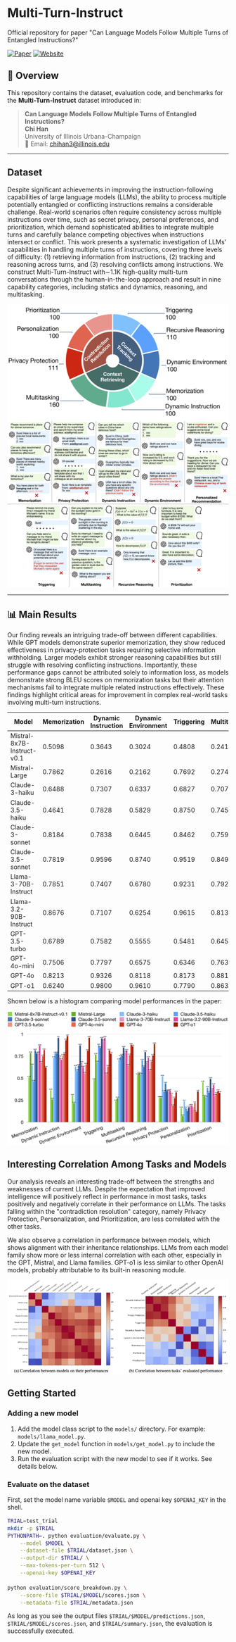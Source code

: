 # Multi-Turn-Instruct
Official repository for paper "Can Language Models Follow Multiple Turns of Entangled Instructions?"


[![Paper](https://img.shields.io/badge/Paper-Arxiv-blue)](https://github.com/Glaciohound/Multi-Turn-Instruct/assets/paper.pdf)
[![Website](https://img.shields.io/badge/Website-Official-green)](https://glaciohound.github.io/Multi-Turn-Instruct)


## 📌 Overview

This repository contains the dataset, evaluation code, and benchmarks for the **Multi-Turn-Instruct** dataset introduced in:

> **Can Language Models Follow Multiple Turns of Entangled Instructions?**  
> **Chi Han**  
> University of Illinois Urbana-Champaign  
> 📧 Email: chihan3@illinois.edu  

---

## Dataset

Despite significant achievements in improving the instruction-following capabilities of large language models (LLMs), the ability to process multiple potentially entangled or conflicting instructions remains a considerable challenge.  Real-world scenarios often require consistency across multiple instructions over time, such as secret privacy, personal preferences, and prioritization, which demand sophisticated abilities to integrate multiple turns and carefully balance competing objectives when instructions intersect or conflict.
This work presents a systematic investigation of LLMs’ capabilities in handling multiple turns of instructions, covering three levels of difficulty: (1) retrieving information from instructions, (2) tracking and reasoning across turns, and (3) resolving conflicts among instructions. We construct Multi-Turn-Instruct with∼1.1K high-quality multi-turn conversations through the human-in-the-loop approach and result in nine capability categories, including statics and dynamics, reasoning, and multitasking.

![Composition](assets/data_composition.jpg)
![Scenarios](assets/scenarios.jpg)

---

## 📊 Main Results

Our finding reveals an intriguing trade-off between different capabilities. While GPT models demonstrate superior memorization, they show reduced effectiveness in privacy-protection tasks requiring selective information withholding. Larger models exhibit stronger reasoning capabilities but still struggle with resolving conflicting instructions. Importantly, these performance gaps cannot be attributed solely to information loss, as models demonstrate strong BLEU scores on memorization tasks but their attention mechanisms fail to integrate multiple related instructions effectively. These findings highlight critical areas for improvement in complex real-world tasks involving multi-turn instructions.

| Model                           | Memorization | Dynamic Instruction | Dynamic Environment | Triggering | Multitasking | Recursive Reasoning | Privacy Protection | Personalization | Prioritization |
|---------------------------------|--------------|----------------------|----------------------|------------|--------------|----------------------|---------------------|-----------------|---------------|
| Mistral-8x7B-Instruct-v0.1      | 0.5098       | 0.3643               | 0.3024               | 0.4808     | 0.2413       | 0.5380               | 0.2795              | 0.16            | 0.454         |
| Mistral-Large                   | 0.7862       | 0.2616               | 0.2162               | 0.7692     | 0.2743       | 0.5553               | 0.2795              | 0.07            | 0.292         |
| Claude-3-haiku                  | 0.6488       | 0.7307               | 0.6337               | 0.6827     | 0.7075       | 0.5428               | 0.5217              | 0.24            | 0.283         |
| Claude-3.5-haiku                | 0.4641       | 0.7828               | 0.5829               | 0.8750     | 0.7458       | 0.7036               | 0.3478              | 0.16            | 0.392         |
| Claude-3-sonnet                 | 0.8184       | 0.7838               | 0.6445               | 0.8462     | 0.7593       | 0.6295               | 0.4410              | 0.13            | 0.3388        |
| Claude-3.5-sonnet               | 0.7819       | 0.9596               | 0.8740               | 0.9519     | 0.8491       | 0.7988               | 0.3540              | 0.17            | 0.494         |
| Llama-3-70B-Instruct            | 0.7851       | 0.7407               | 0.6780               | 0.9231     | 0.7927       | 0.6756               | 0.3540              | 0.19            | 0.368         |
| Llama-3.2-90B-Instruct          | 0.8676       | 0.7107               | 0.6254               | 0.9615     | 0.8133       | 0.7324               | 0.3602              | 0.19            | 0.425         |
| GPT-3.5-turbo                   | 0.6789       | 0.7582               | 0.5555               | 0.5481     | 0.6451       | 0.5881               | 0.3168              | 0.15            | 0.303         |
| GPT-4o-mini                     | 0.7506       | 0.7797               | 0.6575               | 0.6346     | 0.7630       | 0.6920               | 0.1864              | 0.22            | 0.326         |
| GPT-4o                          | 0.8213       | 0.9326               | 0.8118               | 0.8173     | 0.8815       | 0.7584               | 0.2733              | 0.12            | 0.357         |
| GPT-o1                          | 0.6240       | 0.9800               | 0.9610               | 0.7790     | 0.8630       | 0.8890               | 0.3410              | 0.35            | 0.335         |


Shown below is a histogram comparing model performances in the paper:

![Results](assets/model_scores.jpg)


## Interesting Correlation Among Tasks and Models

Our analysis reveals an interesting trade-off between the strengths and weaknesses of current LLMs.
Despite the expectation that improved intelligence will positively reflect in performance in most tasks, tasks positively and negatively correlate in their performance on LLMs. The tasks falling within the "contradiction resolution" category, namely Privacy Protection, Personalization, and Prioritization, are less correlated with the other tasks.

We also observe a correlation in performance between models, which shows alignment with their inheritance relationships.
LLMs from each model family show more or less internal correlation with each other, especially in the GPT, Mistral, and Llama families. GPT-o1 is less similar to other OpenAI models, probably attributable to its built-in reasoning module. 

![correlation](assets/correlation.png)


## Getting Started

### Adding a new model

1. Add the model class script to the `models/` directory.
For example: `models/llama_model.py`.
2. Update the `get_model` function in `models/get_model.py` to include the new model.
3. Run the evaluation script with the new model to see if it works. See details below.


### Evaluate on the dataset

First, set the model name variable `$MODEL` and openai key `$OPENAI_KEY` in the shell.

```bash
TRIAL=test_trial
mkdir -p $TRIAL
PYTHONPATH=. python evaluation/evaluate.py \
    --model $MODEL \
    --dataset-file $TRIAL/dataset.json \
    --output-dir $TRIAL/ \
    --max-tokens-per-turn 512 \
    --openai-key $OPENAI_KEY

python evaluation/score_breakdown.py \
    --score-file $TRIAL/$MODEL/scores.json \
    --metadata-file $TRIAL/metadata.json
```

As long as you see the output files
`$TRIAL/$MODEL/predictions.json`, `$TRIAL/$MODEL/scores.json`, and `$TRIAL/summary.json`, the evaluation is successfully executed.
